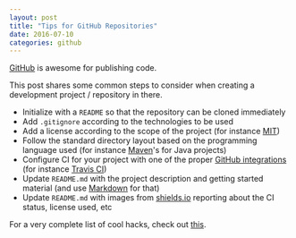 ```yaml
---
layout: post
title: "Tips for GitHub Repositories"
date: 2016-07-10
categories: github
---
```


[GitHub](https://github.com/) is awesome for publishing code.

This post shares some common steps to consider when creating a development project / repository in there.

- Initialize with a ```README``` so that the repository can be cloned immediately
- Add ```.gitignore``` according to the technologies to be used
- Add a license according to the scope of the project (for instance [MIT](https://opensource.org/licenses/MIT))
- Follow the standard directory layout based on the programming language used (for instance [Maven](https://maven.apache.org/guides/introduction/introduction-to-the-standard-directory-layout.html)'s for Java projects)
- Configure CI for your project with one of the proper [GitHub integrations](https://github.com/integrations/) (for instance [Travis CI](https://travis-ci.com/))
- Update ```README.md``` with the project description and getting started material (and use [Markdown](https://help.github.com/articles/github-flavored-markdown/) for that)
- Update ```README.md``` with images from [shields.io](http://shields.io/) reporting about the CI status, license used, etc

For a very complete list of cool hacks, check out [this](https://github.com/tiimgreen/github-cheat-sheet).

